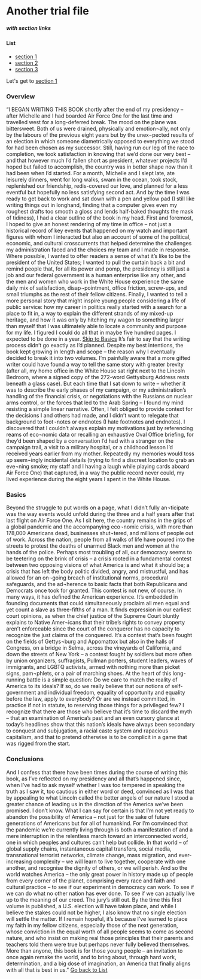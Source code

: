 # Another trial file 
##### with section links
#### List 
- [section 1](#Overview) 
- [section 2](#Basics) 
- [section 3](#Conclusions)

Let's get to [section 1](#Overview)
### Overview
“I BEGAN WRITING THIS BOOK shortly after the end of my presidency – after Michelle and I had boarded Air Force One for the last time and travelled west for a long-deferred break. The mood on the plane was bittersweet. Both of us were drained, physically and emotion¬ally, not only by the labours of the previous eight years but by the unex¬pected results of an election in which someone diametrically opposed to everything we stood for had been chosen as my successor. Still, having run our leg of the race to completion, we took satisfaction in knowing that we’d done our very best – and that however much I’d fallen short as president, whatever projects I’d hoped but failed to accomplish, the country was in better shape now than it had been when I’d started. For a month, Michelle and I slept late, ate leisurely dinners, went for long walks, swam in the ocean, took stock, replenished our friendship, redis-covered our love, and planned for a less eventful but hopefully no less satisfying second act. And by the time I was ready to get back to work and sat down with a pen and yellow pad (I still like writing things out in longhand, finding that a computer gives even my roughest drafts too smooth a gloss and lends half-baked thoughts the mask of tidiness), I had a clear outline of the book in my head.
First and foremost, I hoped to give an honest rendering of my time in office – not just a historical record of key events that happened on my watch and important figures with whom I interacted but also an account of some of the political, economic, and cultural crosscurrents that helped determine the challenges my administration faced and the choices my team and I made in response. Where possible, I wanted to offer readers a sense of what it’s like to be the president of the United States; I wanted to pull the curtain back a bit and remind people that, for all its power and pomp, the presidency is still just a job and our federal government is a human enterprise like any other, and the men and women who work in the White House experience the same daily mix of satisfaction, disap¬pointment, office friction, screw-ups, and small triumphs as the rest of their fellow citizens. Finally, I wanted to tell a more personal story that might inspire young people considering a life of public service: how my career in politics really started with a search for a place to fit in, a way to explain the different strands of my mixed-up heritage, and how it was only by hitching my wagon to something larger than myself that I was ultimately able to locate a community and purpose for my life.
I figured I could do all that in maybe five hundred pages. I expected to be done in a year.
[Skip to Basics](#Basics)
It’s fair to say that the writing process didn’t go exactly as I’d planned. Despite my best intentions, the book kept growing in length and scope – the reason why I eventually decided to break it into two volumes. I’m painfully aware that a more gifted writer could have found a way to tell the same story with greater brevity (after all, my home office in the White House sat right next to the Lincoln Bedroom, where a signed copy of the 272-word Gettysburg Address rests beneath a glass case). But each time that I sat down to write – whether it was to describe the early phases of my campaign, or my administration’s handling of the financial crisis, or negotiations with the Russians on nuclear arms control, or the forces that led to the Arab Spring –  I found my mind resisting a simple linear narrative. Often, I felt obliged to provide context for the decisions I and others had made, and I didn’t want to relegate that background to foot¬notes or endnotes (I hate footnotes and endnotes). I discovered that I couldn’t always explain my motivations just by referencing reams of eco¬nomic data or recalling an exhaustive Oval Office briefing, for they’d been shaped by a conversation I’d had with a stranger on the campaign trail, a visit to a military hospital, or a childhood lesson I’d received years earlier from my mother. Repeatedly my memories would toss up seem¬ingly incidental details (trying to find a discreet location to grab an eve¬ning smoke; my staff and I having a laugh while playing cards aboard Air Force One) that captured, in a way the public record never could, my lived experience during the eight years I spent in the White House.


### Basics
Beyond the struggle to put words on a page, what I didn’t fully an¬ticipate was the way events would unfold during the three and a half years after that last flight on Air Force One. As I sit here, the country remains in the grips of a global pandemic and the accompanying eco¬nomic crisis, with more than 178,000 Americans dead, businesses shut¬tered, and millions of people out of work. Across the nation, people from all walks of life have poured into the streets to protest the deaths of unarmed Black men and women at the hands of the police. Perhaps most troubling of all, our democracy seems to be teetering on the brink of crisis –  a crisis rooted in a fundamental contest between two opposing visions of what America is and what it should be; a crisis that has left the body politic divided, angry, and mistrustful, and has allowed for an on¬going breach of institutional norms, procedural safeguards, and the ad¬herence to basic facts that both Republicans and Democrats once took for granted.
This contest is not new, of course. In many ways, it has defined the American experience. It’s embedded in founding documents that could simultaneously proclaim all men equal and yet count a slave as three-fifths of a man. It finds expression in our earliest court opinions, as when the chief justice of the Supreme Court bluntly explains to Native Amer¬icans that their tribe’s rights to convey property aren’t enforceable since the court of the conqueror has no capacity to recognize the just claims of the conquered. It’s a contest that’s been fought on the fields of Gettys¬burg and Appomattox but also in the halls of Congress, on a bridge in Selma, across the vineyards of California, and down the streets of New York –  a contest fought by soldiers but more often by union organizers, suffragists, Pullman porters, student leaders, waves of immigrants, and LGBTQ activists, armed with nothing more than picket signs, pam¬phlets, or a pair of marching shoes. At the heart of this long-running battle is a simple question: Do we care to match the reality of America to its ideals? If so, do we really believe that our notions of self-government and individual freedom, equality of opportunity and equality before the law, apply to everybody? Or are we instead committed, in practice if not in statute, to reserving those things for a privileged few?
I recognize that there are those who believe that it’s time to discard the myth – that an examination of America’s past and an even cursory glance at today’s headlines show that this nation’s ideals have always been secondary to conquest and subjugation, a racial caste system and rapacious capitalism, and that to pretend otherwise is to be complicit in a game that was rigged from the start.




### Conclusions 
 And I confess that there have been times during the course of writing this book, as I’ve reflected on my presidency and all that’s happened since, when I’ve had to ask myself whether I was too tempered in speaking the truth as I saw it, too cautious in either word or deed, convinced as I was that by appealing to what Lincoln called the better angels of our nature I stood a greater chance of leading us in the direction of the America we’ve been promised.
I don’t know. What I can say for certain is that I’m not yet ready to abandon the possibility of America – not just for the sake of future generations of Americans but for all of humankind. For I’m convinced that the pandemic we’re currently living through is both a manifestation of and a mere interruption in the relentless march toward an interconnected world, one in which peoples and cultures can’t help but collide. In that world –  of global supply chains, instantaneous capital transfers, social media, transnational terrorist networks, climate change, mass migration, and ever-increasing complexity –  we will learn to live together, cooperate with one another, and recognise the dignity of others, or we will perish. And so the world watches America – the only great power in history made up of people from every corner of the planet, comprising every race and faith and cultural practice – to see if our experiment in democracy can work. To see if we can do what no other nation has ever done. To see if we can actually live up to the meaning of our creed.
The jury’s still out. By the time this first volume is published, a U.S. election will have taken place, and while I believe the stakes could not be higher, I also know that no single election will settle the matter. If I remain hopeful, it’s because I’ve learned to place my faith in my fellow citizens, especially those of the next generation, whose conviction in the equal worth of all people seems to come as second nature, and who insist on making real those principles that their parents and teachers told them were true but perhaps never fully believed themselves. More than anyone, this book is for those young people –  an invitation to once again remake the world, and to bring about, through hard work, determination, and a big dose of imagination, an America that finally aligns with all that is best in us.”
[Go back to List](#List)
